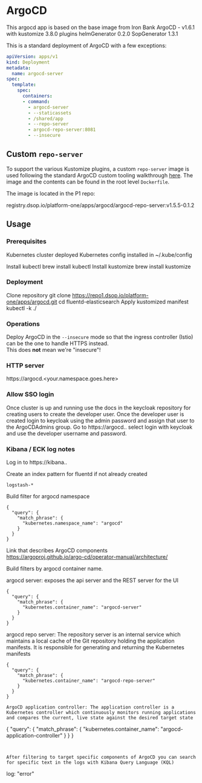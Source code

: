 # ArgoCD

This argocd app is based on the base image from Iron Bank ArgoCD - v1.6.1 with kustomize 3.8.0 plugins helmGenerator 0.2.0 SopGenerator 1.3.1

This is a standard deployment of ArgoCD with a few exceptions:



```yaml
apiVersion: apps/v1
kind: Deployment
metadata:
  name: argocd-server
spec:
  template:
    spec:
      containers:
      - command:
        - argocd-server
        - --staticassets
        - /shared/app
        - --repo-server
        - argocd-repo-server:8081
        - --insecure
```

## Custom `repo-server`

To support the various Kustomize plugins, a custom `repo-server` image is used following the standard ArgoCD custom 
tooling walkthrough [here](https://argoproj.github.io/argo-cd/operator-manual/custom_tools/#byoi-build-your-own-image). 
 The image and the contents can be found in the root level `Dockerfile`.

The image is located in the P1 repo:

registry.dsop.io/platform-one/apps/argocd/argocd-repo-server:v1.5.5-0.1.2

## Usage

### Prerequisites

Kubernetes cluster deployed
Kubernetes config installed in ~/.kube/config




Install kubectl
brew install kubectl
Install kustomize
brew install kustomize

### Deployment
Clone repository
git clone https://repo1.dsop.io/platform-one/apps/argocd.git
cd fluentd-elasticsearch
Apply kustomized manifest
kubectl -k ./

### Operations

Deploy ArgoCD in the `--insecure` mode so that the ingress controller (Istio) can be the one to handle HTTPS instead.  
This does __not__ mean we're "insecure"!

### HTTP server

https://argocd.<your.namespace.goes.here>

### Allow SSO login 

Once cluster is up and running use the docs in the keycloak repository for creating users to create the developer user. 
Once the developer user is created login to keycloak using the admin password and assign that user to the ArgoCDAdmins
group. Go to https://argocd.<domain>.<tld> select login with keycloak and use the developer username and password. 



### Kibana / ECK log notes

Log in to https://kibana.<domain>.<tld>

Create an index pattern for fluentd if not already created
```
logstash-*
```

Build filter for argocd namespace
```
{
  "query": {
    "match_phrase": {
      "kubernetes.namespace_name": "argocd"
    }
  }
}
```

Link that describes ArgoCD components  
https://argoproj.github.io/argo-cd/operator-manual/architecture/  
  

Build filters by argocd container name.   
  
argocd server: exposes the api server and the REST server for the UI
```
{
  "query": {
    "match_phrase": {
      "kubernetes.container_name": "argocd-server"
    }
  }
}
```

argocd repo server: The repository server is an internal service which maintains a local cache of the Git repository holding the application manifests. It is responsible for generating and returning the Kubernetes manifests
```
{
  "query": {
    "match_phrase": {
      "kubernetes.container_name": "argocd-repo-server"
    }
  }
}

ArgoCD application controller: The application controller is a Kubernetes controller which continuously monitors running applications and compares the current, live state against the desired target state
```
{
  "query": {
    "match_phrase": {
      "kubernetes.container_name": "argocd-application-controller"
    }
  }
}
```


After filtering to target specific components of ArgoCD you can search for specific text in the logs with Kibana Query Language (KQL)
```
log: "error"
``` 
